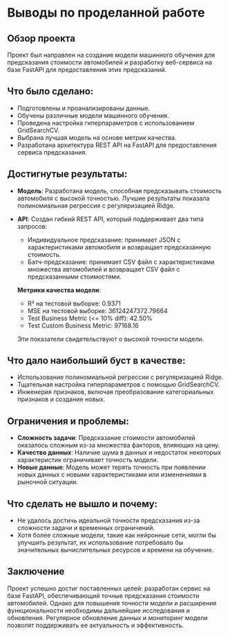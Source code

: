 # Выводы по проделанной работе

## Обзор проекта
Проект был направлен на создание модели машинного обучения для предсказания стоимости автомобилей и разработку веб-сервиса на базе FastAPI для предоставления этих предсказаний.

## Что было сделано:
- Подготовлены и проанализированы данные.
- Обучены различные модели машинного обучения.
- Проведена настройка гиперпараметров с использованием GridSearchCV.
- Выбрана лучшая модель на основе метрик качества.
- Разработана архитектура REST API на FastAPI для предоставления сервиса предсказания.

## Достигнутые результаты:
- **Модель**: Разработана модель, способная предсказывать стоимость автомобиля с высокой точностью. Лучшие результаты показала полиномиальная регрессия с регуляризацией Ridge.
- **API**: Создан гибкий REST API, который поддерживает два типа запросов:
  - Индивидуальное предсказание: принимает JSON с характеристиками автомобиля и возвращает предсказанную стоимость.
  - Батч-предсказание: принимает CSV файл с характеристиками множества автомобилей и возвращает CSV файл с предсказанными стоимостями.
  
  **Метрики качества модели**:
  - R² на тестовой выборке: 0.9371
  - MSE на тестовой выборке: 36124247372.79664
  - Test Business Metric (<= 10% diff): 42.50%
  - Test Custom Business Metric: 97168.16
  
  Эти показатели свидетельствуют о высокой точности модели.

## Что дало наибольший буст в качестве:
- Использование полиномиальной регрессии с регуляризацией Ridge.
- Тщательная настройка гиперпараметров с помощью GridSearchCV.
- Инженерия признаков, включая преобразование категориальных признаков и создание новых.

## Ограничения и проблемы:
- **Сложность задачи**: Предсказание стоимости автомобилей оказалось сложным из-за множества факторов, влияющих на цену.
- **Качество данных**: Наличие шума в данных и недостаток некоторых характеристик ограничивает точность модели.
- **Новые данные**: Модель может терять точность при появлении новых данных с новыми характеристиками или изменениями в рыночной ситуации.

## Что сделать не вышло и почему:
- Не удалось достичь идеальной точности предсказания из-за сложности задачи и временных ограничений.
- Хотя более сложные модели, такие как нейронные сети, могли бы улучшить результат, их использование потребовало бы значительных вычислительных ресурсов и времени на обучение.

## Заключение
Проект успешно достиг поставленных целей: разработан сервис на базе FastAPI, обеспечивающий точные предсказания стоимости автомобилей. Однако для повышения точности модели и расширения функциональности необходимы дальнейшие исследования и обновления. Регулярное обновление данных и мониторинг модели позволят поддерживать ее актуальность и эффективность.
